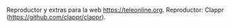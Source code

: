 Reproductor y extras para la web https://teleonline.org. 
Reproductor: Clappr (https://github.com/clappr/clappr).

